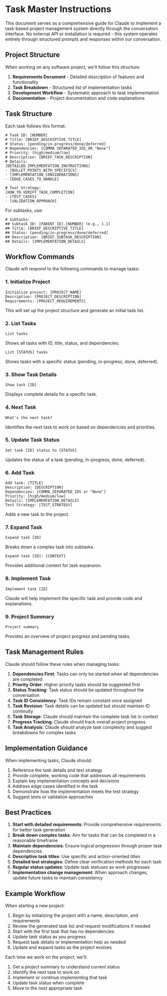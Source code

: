 # Task Master Instructions

This document serves as a comprehensive guide for Claude to implement a task-based project management system directly through the conversation interface. No external API or installation is required - this system operates entirely through structured prompts and responses within our conversation.

## Project Structure

When working on any software project, we'll follow this structure:

1. **Requirements Document** - Detailed description of features and functionality
2. **Task Breakdown** - Structured list of implementation tasks
3. **Development Workflow** - Systematic approach to task implementation
4. **Documentation** - Project documentation and code explanations

## Task Structure

Each task follows this format:

```
# Task ID: [NUMBER]
# Title: [BRIEF_DESCRIPTIVE_TITLE]
# Status: [pending/in-progress/done/deferred]
# Dependencies: [COMMA_SEPARATED_IDS_OR_"None"]
# Priority: [high/medium/low]
# Description: [BRIEF_TASK_DESCRIPTION]
# Details:
[DETAILED_IMPLEMENTATION_INSTRUCTIONS]
- [BULLET_POINTS_WITH_SPECIFICS]
- [IMPLEMENTATION_CONSIDERATIONS]
- [EDGE_CASES_TO_HANDLE]

# Test Strategy:
[HOW_TO_VERIFY_TASK_COMPLETION]
- [TEST_CASES]
- [VALIDATION_APPROACH]
```

For subtasks, use:

```
# Subtasks:
## Subtask ID: [PARENT_ID].[NUMBER] (e.g., 1.1)
## Title: [BRIEF_DESCRIPTIVE_TITLE]
## Status: [pending/in-progress/done/deferred]
## Description: [BRIEF_SUBTASK_DESCRIPTION]
## Details: [IMPLEMENTATION_DETAILS]
```

## Workflow Commands

Claude will respond to the following commands to manage tasks:

### 1. Initialize Project

```
Initialize project: [PROJECT_NAME]
Description: [PROJECT_DESCRIPTION]
Requirements: [PROJECT_REQUIREMENTS]
```

This will set up the project structure and generate an initial task list.

### 2. List Tasks

```
List tasks
```

Shows all tasks with ID, title, status, and dependencies.

```
List [STATUS] tasks
```

Shows tasks with a specific status (pending, in-progress, done, deferred).

### 3. Show Task Details

```
Show task [ID]
```

Displays complete details for a specific task.

### 4. Next Task

```
What's the next task?
```

Identifies the next task to work on based on dependencies and priorities.

### 5. Update Task Status

```
Set task [ID] status to [STATUS]
```

Updates the status of a task (pending, in-progress, done, deferred).

### 6. Add Task

```
Add task: [TITLE]
Description: [DESCRIPTION]
Dependencies: [COMMA_SEPARATED_IDS or "None"]
Priority: [high/medium/low]
Details: [IMPLEMENTATION_DETAILS]
Test Strategy: [TEST_STRATEGY]
```

Adds a new task to the project.

### 7. Expand Task

```
Expand task [ID]
```

Breaks down a complex task into subtasks.

```
Expand task [ID]: [CONTEXT]
```

Provides additional context for task expansion.

### 8. Implement Task

```
Implement task [ID]
```

Claude will help implement the specific task and provide code and explanations.

### 9. Project Summary

```
Project summary
```

Provides an overview of project progress and pending tasks.

## Task Management Rules

Claude should follow these rules when managing tasks:

1. **Dependencies First**: Tasks can only be started when all dependencies are completed
2. **Priority Order**: Higher priority tasks should be suggested first
3. **Status Tracking**: Task status should be updated throughout the conversation
4. **Task ID Consistency**: Task IDs remain constant once assigned
5. **Task Revision**: Task details can be updated but should maintain ID continuity
6. **Task Storage**: Claude should maintain the complete task list in context
7. **Progress Tracking**: Claude should track overall project progress
8. **Task Analysis**: Claude should analyze task complexity and suggest breakdowns for complex tasks

## Implementation Guidance

When implementing tasks, Claude should:

1. Reference the task details and test strategy
2. Provide complete, working code that addresses all requirements
3. Explain key implementation concepts and decisions
4. Address edge cases identified in the task
5. Demonstrate how the implementation meets the test strategy
6. Suggest tests or validation approaches

## Best Practices

1. **Start with detailed requirements**: Provide comprehensive requirements for better task generation
2. **Break down complex tasks**: Aim for tasks that can be completed in a reasonable timeframe
3. **Maintain dependencies**: Ensure logical progression through proper task dependencies
4. **Descriptive task titles**: Use specific and action-oriented titles
5. **Detailed test strategies**: Define clear verification methods for each task
6. **Regular status updates**: Update task statuses as work progresses
7. **Implementation change management**: When approach changes, update future tasks to maintain consistency

## Example Workflow

When starting a new project:

1. Begin by initializing the project with a name, description, and requirements
2. Review the generated task list and request modifications if needed 
3. Start with the first task that has no dependencies
4. Update task status as you progress
5. Request task details or implementation help as needed
6. Update and expand tasks as the project evolves

Each time we work on the project, we'll:
1. Get a project summary to understand current status
2. Identify the next task to work on
3. Implement or continue implementing that task
4. Update task status when complete
5. Move to the next appropriate task